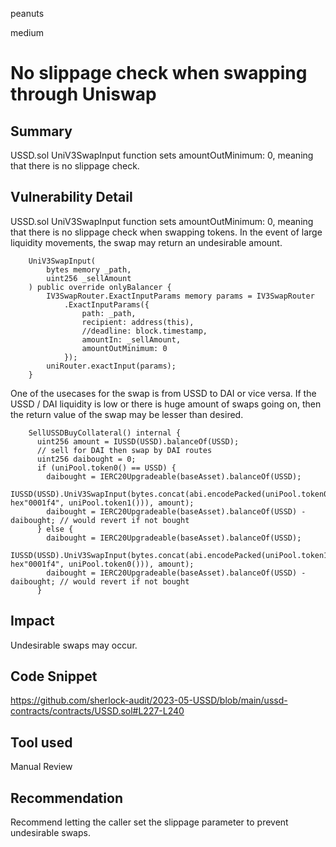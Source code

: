 peanuts

medium

# No slippage check when swapping through Uniswap

## Summary

USSD.sol UniV3SwapInput function sets amountOutMinimum: 0, meaning that there is no slippage check.

## Vulnerability Detail

USSD.sol UniV3SwapInput function sets amountOutMinimum: 0, meaning that there is no slippage check when swapping tokens. In the event of large liquidity movements, the swap may return an undesirable amount.

```solidity
    UniV3SwapInput(
        bytes memory _path,
        uint256 _sellAmount
    ) public override onlyBalancer {
        IV3SwapRouter.ExactInputParams memory params = IV3SwapRouter
            .ExactInputParams({
                path: _path,
                recipient: address(this),
                //deadline: block.timestamp,
                amountIn: _sellAmount,
                amountOutMinimum: 0
            });
        uniRouter.exactInput(params);
    }
```

One of the usecases for the swap is from USSD to DAI or vice versa. If the USSD / DAI liquidity is low or there is huge amount of swaps going on, then the return value of the swap may be lesser than desired.

```solidity
    SellUSSDBuyCollateral() internal {
      uint256 amount = IUSSD(USSD).balanceOf(USSD);
      // sell for DAI then swap by DAI routes
      uint256 daibought = 0;
      if (uniPool.token0() == USSD) {
        daibought = IERC20Upgradeable(baseAsset).balanceOf(USSD);
        IUSSD(USSD).UniV3SwapInput(bytes.concat(abi.encodePacked(uniPool.token0(), hex"0001f4", uniPool.token1())), amount);
        daibought = IERC20Upgradeable(baseAsset).balanceOf(USSD) - daibought; // would revert if not bought
      } else {
        daibought = IERC20Upgradeable(baseAsset).balanceOf(USSD);
        IUSSD(USSD).UniV3SwapInput(bytes.concat(abi.encodePacked(uniPool.token1(), hex"0001f4", uniPool.token0())), amount);
        daibought = IERC20Upgradeable(baseAsset).balanceOf(USSD) - daibought; // would revert if not bought
      }
```
## Impact

Undesirable swaps may occur.

## Code Snippet

https://github.com/sherlock-audit/2023-05-USSD/blob/main/ussd-contracts/contracts/USSD.sol#L227-L240

## Tool used

Manual Review

## Recommendation

Recommend letting the caller set the slippage parameter to prevent undesirable swaps.
